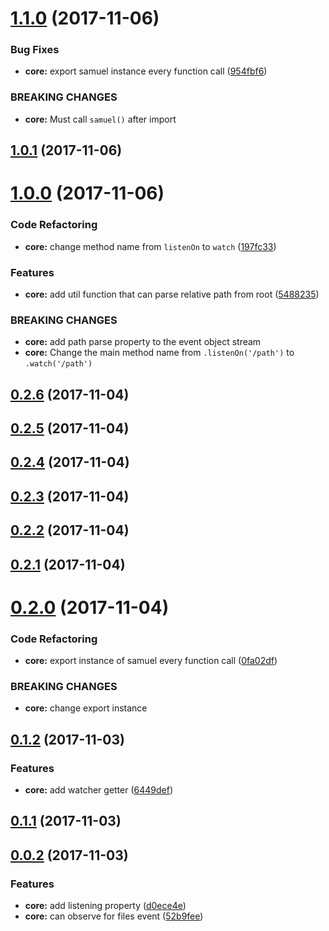 <a name="1.1.0"></a>
# [1.1.0](https://github.com/write-for-CHRIST/prophet-samuel/compare/1.0.1...1.1.0) (2017-11-06)


### Bug Fixes

* **core:** export samuel instance every function call ([954fbf6](https://github.com/write-for-CHRIST/prophet-samuel/commit/954fbf6))


### BREAKING CHANGES

* **core:** Must call `samuel()` after import



<a name="1.0.1"></a>
## [1.0.1](https://github.com/write-for-CHRIST/prophet-samuel/compare/1.0.0...1.0.1) (2017-11-06)



<a name="1.0.0"></a>
# [1.0.0](https://github.com/write-for-CHRIST/prophet-samuel/compare/0.2.6...1.0.0) (2017-11-06)


### Code Refactoring

* **core:** change method name from `listenOn` to `watch` ([197fc33](https://github.com/write-for-CHRIST/prophet-samuel/commit/197fc33))


### Features

* **core:** add util function that can parse relative path from root ([5488235](https://github.com/write-for-CHRIST/prophet-samuel/commit/5488235))


### BREAKING CHANGES

* **core:** add path parse property to the event object stream
* **core:** Change the main method name from `.listenOn('/path')` to `.watch('/path')`



<a name="0.2.6"></a>
## [0.2.6](https://github.com/write-for-CHRIST/prophet-samuel/compare/0.2.5...0.2.6) (2017-11-04)



<a name="0.2.5"></a>
## [0.2.5](https://github.com/write-for-CHRIST/prophet-samuel/compare/0.2.4...0.2.5) (2017-11-04)



<a name="0.2.4"></a>
## [0.2.4](https://github.com/write-for-CHRIST/prophet-samuel/compare/0.2.3...0.2.4) (2017-11-04)



<a name="0.2.3"></a>
## [0.2.3](https://github.com/write-for-CHRIST/prophet-samuel/compare/0.2.2...0.2.3) (2017-11-04)



<a name="0.2.2"></a>
## [0.2.2](https://github.com/write-for-CHRIST/prophet-samuel/compare/0.2.1...0.2.2) (2017-11-04)



<a name="0.2.1"></a>
## [0.2.1](https://github.com/write-for-CHRIST/prophet-samuel/compare/0.2.0...0.2.1) (2017-11-04)



<a name="0.2.0"></a>
# [0.2.0](https://github.com/write-for-CHRIST/prophet-samuel/compare/v0.1.2...0.2.0) (2017-11-04)


### Code Refactoring

* **core:** export instance of samuel every function call ([0fa02df](https://github.com/write-for-CHRIST/prophet-samuel/commit/0fa02df))


### BREAKING CHANGES

* **core:** change export instance



<a name="0.1.2"></a>
## [0.1.2](https://github.com/write-for-CHRIST/prophet-samuel/compare/v0.1.1...v0.1.2) (2017-11-03)


### Features

* **core:** add watcher getter ([6449def](https://github.com/write-for-CHRIST/prophet-samuel/commit/6449def))



<a name="0.1.1"></a>
## [0.1.1](https://github.com/write-for-CHRIST/prophet-samuel/compare/v0.0.2...v0.1.1) (2017-11-03)



<a name="0.0.2"></a>
## [0.0.2](https://github.com/write-for-CHRIST/prophet-samuel/compare/52b9fee...v0.0.2) (2017-11-03)


### Features

* **core:** add listening property ([d0ece4e](https://github.com/write-for-CHRIST/prophet-samuel/commit/d0ece4e))
* **core:** can observe for files event ([52b9fee](https://github.com/write-for-CHRIST/prophet-samuel/commit/52b9fee))



